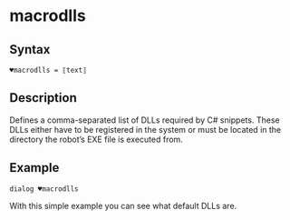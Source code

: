 # macrodlls

## Syntax

```G1ANT
♥macrodlls = ⟦text⟧
```

## Description

Defines a comma-separated list of DLLs required by C# snippets. These DLLs either have to be registered in the system or must be located in the directory the robot’s EXE file is executed from.

## Example

```G1ANT
dialog ♥macrodlls
```

With this simple example you can see what default DLLs are.